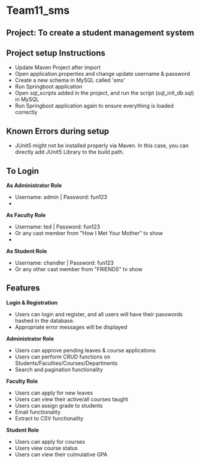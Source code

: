 # Team11_sms

## Project: To create a student management system

## Project setup Instructions
- Update Maven Project after import
- Open application.properties and change update username & password
- Create a new schema in MySQL called 'sms'
- Run Springboot application
- Open sql_scripts added in the project, and run the script (sql_init_db.sql) in MySQL
- Run Springboot application again to ensure everything is loaded correctly

## Known Errors during setup
- JUnit5 might not be installed properly via Maven. In this case, you can directly add JUnit5 Library to the build path.

## To Login 
**As Administrator Role**
- Username: admin | Password: fun123
-
**As Faculty Role**
- Username: ted | Password: fun123
- Or any cast member from "How I Met Your Mother" tv show
-
**As Student Role**
- Username: chandler | Password: fun123
- Or any other cast member from "FRIENDS" tv show

## Features

**Login & Registration**
- Users can login and register, and all users will have their passwords hashed in the database.
- Appropriate error messages will be displayed

**Administrator Role**
- Users can approve pending leaves & course applications
- Users can perform CRUD functions on Students/Faculties/Courses/Departments
- Search and pagination functionality

**Faculty Role**
- Users can apply for new leaves
- Users can view their active/all courses taught
- Users can assign grade to students
- Email functionality
- Extract to CSV functionality

**Student Role**
- Users can apply for courses
- Users view course status
- Users can view their culmulative GPA

